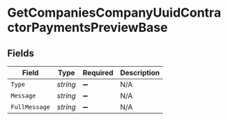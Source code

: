 # GetCompaniesCompanyUuidContractorPaymentsPreviewBase


## Fields

| Field              | Type               | Required           | Description        |
| ------------------ | ------------------ | ------------------ | ------------------ |
| `Type`             | *string*           | :heavy_minus_sign: | N/A                |
| `Message`          | *string*           | :heavy_minus_sign: | N/A                |
| `FullMessage`      | *string*           | :heavy_minus_sign: | N/A                |